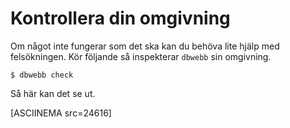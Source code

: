 Kontrollera din omgivning
==================================

Om något inte fungerar som det ska kan du behöva lite hjälp med felsökningen. Kör följande så inspekterar `dbwebb` sin omgivning.

```text
$ dbwebb check
```

Så här kan det se ut.

[ASCIINEMA src=24616]
